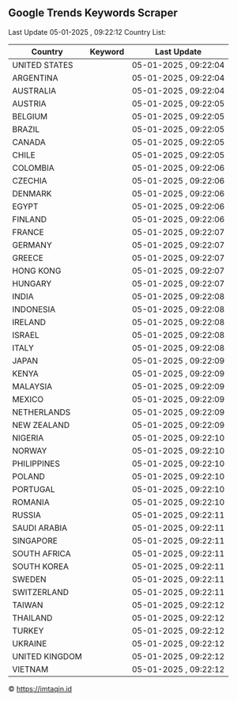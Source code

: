 
## Google Trends Keywords Scraper

Last Update 05-01-2025 , 09:22:12
Country List:

| Country | Keyword | Last Update |
| --- | --- | --- |
| UNITED STATES |  | 05-01-2025 , 09:22:04 |
| ARGENTINA |  | 05-01-2025 , 09:22:04 |
| AUSTRALIA |  | 05-01-2025 , 09:22:04 |
| AUSTRIA |  | 05-01-2025 , 09:22:05 |
| BELGIUM |  | 05-01-2025 , 09:22:05 |
| BRAZIL |  | 05-01-2025 , 09:22:05 |
| CANADA |  | 05-01-2025 , 09:22:05 |
| CHILE |  | 05-01-2025 , 09:22:05 |
| COLOMBIA |  | 05-01-2025 , 09:22:06 |
| CZECHIA |  | 05-01-2025 , 09:22:06 |
| DENMARK |  | 05-01-2025 , 09:22:06 |
| EGYPT |  | 05-01-2025 , 09:22:06 |
| FINLAND |  | 05-01-2025 , 09:22:06 |
| FRANCE |  | 05-01-2025 , 09:22:07 |
| GERMANY |  | 05-01-2025 , 09:22:07 |
| GREECE |  | 05-01-2025 , 09:22:07 |
| HONG KONG |  | 05-01-2025 , 09:22:07 |
| HUNGARY |  | 05-01-2025 , 09:22:07 |
| INDIA |  | 05-01-2025 , 09:22:08 |
| INDONESIA |  | 05-01-2025 , 09:22:08 |
| IRELAND |  | 05-01-2025 , 09:22:08 |
| ISRAEL |  | 05-01-2025 , 09:22:08 |
| ITALY |  | 05-01-2025 , 09:22:08 |
| JAPAN |  | 05-01-2025 , 09:22:09 |
| KENYA |  | 05-01-2025 , 09:22:09 |
| MALAYSIA |  | 05-01-2025 , 09:22:09 |
| MEXICO |  | 05-01-2025 , 09:22:09 |
| NETHERLANDS |  | 05-01-2025 , 09:22:09 |
| NEW ZEALAND |  | 05-01-2025 , 09:22:09 |
| NIGERIA |  | 05-01-2025 , 09:22:10 |
| NORWAY |  | 05-01-2025 , 09:22:10 |
| PHILIPPINES |  | 05-01-2025 , 09:22:10 |
| POLAND |  | 05-01-2025 , 09:22:10 |
| PORTUGAL |  | 05-01-2025 , 09:22:10 |
| ROMANIA |  | 05-01-2025 , 09:22:10 |
| RUSSIA |  | 05-01-2025 , 09:22:11 |
| SAUDI ARABIA |  | 05-01-2025 , 09:22:11 |
| SINGAPORE |  | 05-01-2025 , 09:22:11 |
| SOUTH AFRICA |  | 05-01-2025 , 09:22:11 |
| SOUTH KOREA |  | 05-01-2025 , 09:22:11 |
| SWEDEN |  | 05-01-2025 , 09:22:11 |
| SWITZERLAND |  | 05-01-2025 , 09:22:11 |
| TAIWAN |  | 05-01-2025 , 09:22:12 |
| THAILAND |  | 05-01-2025 , 09:22:12 |
| TURKEY |  | 05-01-2025 , 09:22:12 |
| UKRAINE |  | 05-01-2025 , 09:22:12 |
| UNITED KINGDOM |  | 05-01-2025 , 09:22:12 |
| VIETNAM |  | 05-01-2025 , 09:22:12 |

© https://imtaqin.id
